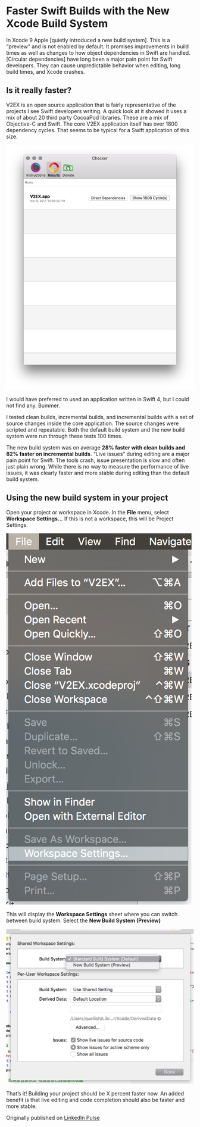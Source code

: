 # Faster Swift Builds with the New Xcode Build System

In Xcode 9 Apple [quietly introduced a new build system].  This is a “preview” and is not enabled by default. It promises improvements in build times as well as changes to how object dependencies in Swift are handled. 
[Circular dependencies] have long been a major pain point for Swift developers. They can cause unpredictable behavior when editing, long build times, and Xcode crashes.

## Is it really faster?
V2EX is an open source application that is fairly representative of the projects I see Swift developers writing. A quick look at it showed it uses a mix of about 20 third party CocoaPod libraries. These are a mix of Objective-C and Swift. The core V2EX application itself has over 1800 dependency cycles. That seems to be typical for a Swift application of this size. 

![1808 cycles](1808cycles.png "1808 cycles")

I would have preferred to used an application written in Swift 4, but I could not find any. Bummer.

I tested clean builds, incremental builds, and incremental builds with a set of source changes inside the core application. The source changes were scripted and repeatable. Both the default build system and the new build system were run through these tests 100 times.

The new build system was on average **28% faster with clean builds and 82% faster on incremental builds**. 
“Live issues” during editing are a major pain point for Swift. The tools crash, issue presentation is slow and often just plain wrong. While there is no way to measure the performance of live issues, it was clearly faster and more stable during editing than the default build system.

## Using the new build system in your project

Open your project or workspace in Xcode.
In the **File** menu, select **Workspace Settings…** If this is not a workspace, this will be Project Settings.

![File menu](filemenu.png "File menu")


This will display the **Workspace Settings** sheet where you can switch between build system. Select the **New Build System (Preview)**

![Workspace Settings](newbuildsystem.png "Workspace Settings")

That’s it! Building your project should be X percent faster now. An added benefit is that live editing and code completion should also be faster and more stable. 

Originally published on [LinkedIn Pulse](https://www.linkedin.com/pulse/get-faster-more-stable-xcode-your-swift-projects-dan-zinngrabe/)